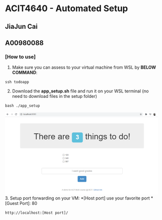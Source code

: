 # ACIT4640 - Automated Setup
## JiaJun Cai
## A00980088
### [How to use]
1. Make sure you can assess to your virtual machine from WSL by **BELOW COMMAND**:

```
ssh todoapp
```
2. Download the **app_setup.sh** file and run it on your WSL terminal (no need to download files in the setup folder)
```
bash ./app_setup
```
![Screenshot](/setup/screenshot.PNG)
3. Setup port forwarding on your VM: 
*[Host port] use your favorite port
*[Guest Port]: 80
```
http://localhost:[Host port]/
```
